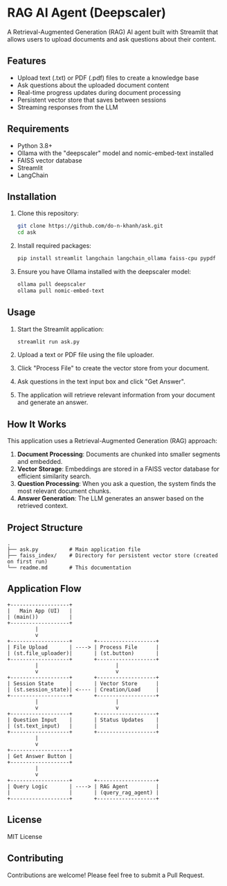 # RAG AI Agent (Deepscaler)

A Retrieval-Augmented Generation (RAG) AI agent built with Streamlit that allows users to upload documents and ask questions about their content.

## Features

- Upload text (.txt) or PDF (.pdf) files to create a knowledge base
- Ask questions about the uploaded document content
- Real-time progress updates during document processing
- Persistent vector store that saves between sessions
- Streaming responses from the LLM

## Requirements

- Python 3.8+
- Ollama with the "deepscaler" model and nomic-embed-text installed
- FAISS vector database
- Streamlit
- LangChain

## Installation

1. Clone this repository:
   ```bash
   git clone https://github.com/do-n-khanh/ask.git
   cd ask
   ```

2. Install required packages:
   ```bash
   pip install streamlit langchain langchain_ollama faiss-cpu pypdf
   ```

3. Ensure you have Ollama installed with the deepscaler model:
   ```bash
   ollama pull deepscaler 
   ollama pull nomic-embed-text
   ```

## Usage

1. Start the Streamlit application:
   ```bash
   streamlit run ask.py
   ```

2. Upload a text or PDF file using the file uploader.

3. Click "Process File" to create the vector store from your document.

4. Ask questions in the text input box and click "Get Answer".

5. The application will retrieve relevant information from your document and generate an answer.

## How It Works

This application uses a Retrieval-Augmented Generation (RAG) approach:

1. **Document Processing**: Documents are chunked into smaller segments and embedded.
2. **Vector Storage**: Embeddings are stored in a FAISS vector database for efficient similarity search.
3. **Question Processing**: When you ask a question, the system finds the most relevant document chunks.
4. **Answer Generation**: The LLM generates an answer based on the retrieved context.

## Project Structure

```
.
├── ask.py          # Main application file
├── faiss_index/    # Directory for persistent vector store (created on first run)
└── readme.md       # This documentation
```

## Application Flow

```
+-------------------+
|   Main App (UI)   | 
| (main())          |
+-------------------+
         |
         v
+-------------------+       +-------------------+
| File Upload       | ----> | Process File      |
| (st.file_uploader)|       | (st.button)       |
+-------------------+       +-------------------+
         |                         |
         v                         v
+-------------------+       +-------------------+
| Session State     |       | Vector Store      |
| (st.session_state)| <---- | Creation/Load     |
+-------------------+       +-------------------+
         |                         |
         v                         v
+-------------------+       +-------------------+
| Question Input    |       | Status Updates    |
| (st.text_input)   |       |                   |
+-------------------+       +-------------------+
         |
         v
+-------------------+
| Get Answer Button |
+-------------------+
         |
         v
+-------------------+       +-------------------+
| Query Logic       | ----> | RAG Agent         |
|                   |       | (query_rag_agent) |
+-------------------+       +-------------------+
```

## License

MIT License

## Contributing

Contributions are welcome! Please feel free to submit a Pull Request.

